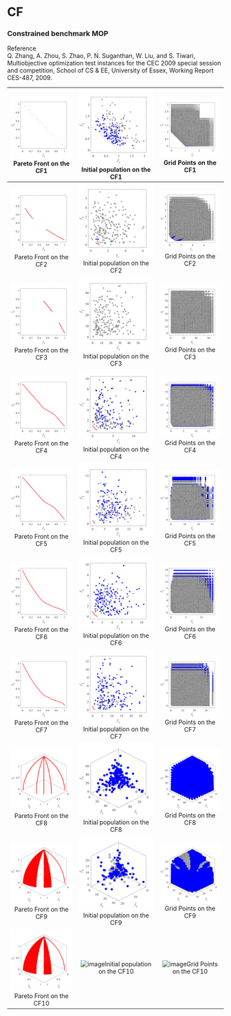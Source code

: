 # CF
### Constrained benchmark MOP  
Reference  
Q. Zhang, A. Zhou, S. Zhao, P. N. Suganthan, W. Liu, and S. Tiwari,
Multiobjective optimization test instances for the CEC 2009 special
session and competition, School of CS & EE, University of Essex, Working
Report CES-487, 2009.
 
|![image](../../image/CF1_M2PF.svg)Pareto Front on the CF1|![image](../../image/CF1_M2Init.svg)Initial population on the CF1|![image](../../image/CF1_M2Grid.svg)Grid Points on the CF1|
|:-:|:-:|:-:|
|![image](../../image/CF2_M2PF.svg)Pareto Front on the CF2|![image](../../image/CF2_M2Init.svg)Initial population on the CF2|![image](../../image/CF2_M2Grid.svg)Grid Points on the CF2|
|![image](../../image/CF3_M2PF.svg)Pareto Front on the CF3|![image](../../image/CF3_M2Init.svg)Initial population on the CF3|![image](../../image/CF3_M2Grid.svg)Grid Points on the CF3|
|![image](../../image/CF4_M2PF.svg)Pareto Front on the CF4|![image](../../image/CF4_M2Init.svg)Initial population on the CF4|![image](../../image/CF4_M2Grid.svg)Grid Points on the CF4|
|![image](../../image/CF5_M2PF.svg)Pareto Front on the CF5|![image](../../image/CF5_M2Init.svg)Initial population on the CF5|![image](../../image/CF5_M2Grid.svg)Grid Points on the CF5|
|![image](../../image/CF6_M2PF.svg)Pareto Front on the CF6|![image](../../image/CF6_M2Init.svg)Initial population on the CF6|![image](../../image/CF6_M2Grid.svg)Grid Points on the CF6|
|![image](../../image/CF7_M2PF.svg)Pareto Front on the CF7|![image](../../image/CF7_M2Init.svg)Initial population on the CF7|![image](../../image/CF7_M2Grid.svg)Grid Points on the CF7|
|![image](../../image/CF8_M3PF.svg)Pareto Front on the CF8|![image](../../image/CF8_M3Init.svg)Initial population on the CF8|![image](../../image/CF8_M3Grid.svg)Grid Points on the CF8|
|![image](../../image/CF9_M3PF.svg)Pareto Front on the CF9|![image](../../image/CF9_M3Init.svg)Initial population on the CF9|![image](../../image/CF9_M3Grid.svg)Grid Points on the CF9|
|![image](../../image/CF10_M3PF.svg)Pareto Front on the CF10|![image](../../image/CF1_M3Init.svg)Initial population on the CF10|![image](../../image/CF1_M3Grid.svg)Grid Points on the CF10|
